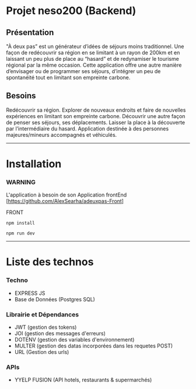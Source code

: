 # Projet neso200 (Backend)

## Présentation

"À deux pas” est un générateur d’idées de séjours moins traditionnel.
Une façon de redécouvrir sa région en se limitant à un rayon de 200km et en laissant un peu plus de place au “hasard” et de redynamiser le tourisme régional par la même occasion.
Cette application offre une autre manière d’envisager ou de programmer ses séjours, d’intégrer un peu de spontanéité tout en limitant son empreinte carbone.

## Besoins

Redécouvrir sa région.
Explorer de nouveaux endroits et faire de nouvelles expériences en limitant son empreinte carbone.
Découvrir une autre façon de penser ses séjours, ses déplacements.
Laisser la place à la découverte par l’intermédiaire du hasard.
Application destinée à des personnes majeures/mineurs accompagnés et véhiculés.

---

# Installation

### WARNING

L'application à besoin de son Application frontEnd [https://github.com/AlexSearha/adeuxpas-Front]

FRONT

```
npm install
```

```
npm run dev
```

---

# Liste des technos

### Techno

- EXPRESS JS
- Base de Données (Postgres SQL)

### Librairie et Dépendances

- JWT (gestion des tokens)
- JOI (gestion des messages d'erreurs)
- DOTENV (gestion des variables d'environnement)
- MULTER (gestion des datas incorporées dans les requetes POST)
- URL (Gestion des urls)


### APIs

- YYELP FUSION (API hotels, restaurants & supermarchés)
